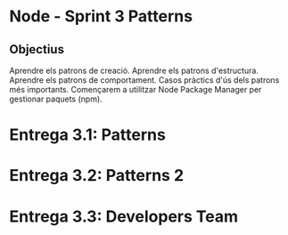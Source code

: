 # Node - Sprint 3 Patterns

## Objectius 
Aprendre els patrons de creació.
Aprendre els patrons d'estructura.
Aprendre els patrons de comportament.
Casos pràctics d'ús dels patrons més importants.
Començarem a utilitzar Node Package Manager per gestionar paquets (npm).
# Entrega 3.1: Patterns
# Entrega 3.2: Patterns 2
# Entrega 3.3: Developers Team